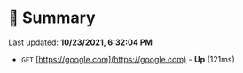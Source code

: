 # 📖 Summary
Last updated: **10/23/2021, 6:32:04 PM**

- `GET` [https://google.com](https://google.com) - **Up** (121ms)
